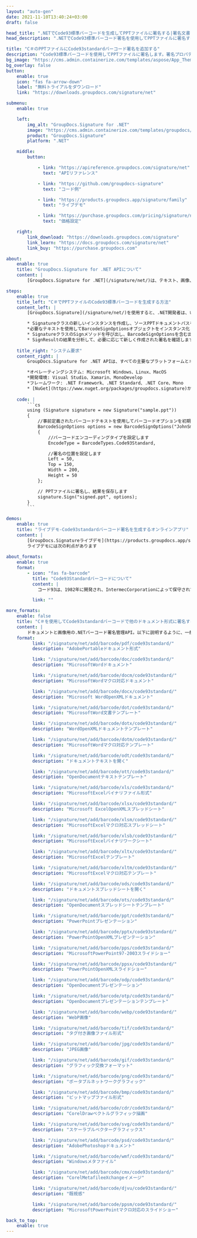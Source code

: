 ```yaml
---
layout: "auto-gen"
date: 2021-11-10T13:40:24+03:00
draft: false

head_title: ".NETでCode93標準バーコードを生成してPPTファイルに署名する|署名文書"
head_description: ".NETでCode93標準バーコード署名を使用してPPTファイルに署名する-人気のあるビジネスドキュメントや画像ファイル形式にバーコードを追加する."

title: "C＃のPPTファイルにCode93standardバーコード署名を追加する"
description: "Code93標準バーコードを使用してPPTファイルに署名します。署名プロパティを操作し、ニーズに合ったドキュメント内で高度な署名オプションを設定します."
bg_image: "https://cms.admin.containerize.com/templates/aspose/App_Themes/V3/images/bg/header1.png"
bg_overlay: false
button:
    enable: true
    icon: "fas fa-arrow-down"
    label: "無料トライアルをダウンロード"
    link: "https://downloads.groupdocs.com/signature/net"

submenu:
    enable: true

    left:
        img_alt: "GroupDocs.Signature for .NET"
        image: "https://cms.admin.containerize.com/templates/groupdocs/images/product-logos/90x90-noborder/groupdocs-signature-net.png"
        product: "GroupDocs.Signature"
        platform: ".NET"

    middle:
        button:

            - link: "https://apireference.groupdocs.com/signature/net"
              text: "APIリファレンス"

            - link: "https://github.com/groupdocs-signature"
              text: "コード例"

            - link: "https://products.groupdocs.app/signature/family"
              text: "ライブデモ"

            - link: "https://purchase.groupdocs.com/pricing/signature/net"
              text: "価格設定"

    right:
        link_download: "https://downloads.groupdocs.com/signature"
        link_learn: "https://docs.groupdocs.com/signature/net"
        link_buy: "https://purchase.groupdocs.com"

about:
    enable: true
    title: "GroupDocs.Signature for .NET APIについて"
    content: |
        [GroupDocs.Signature for .NET](/signature/net/)は、テキスト、画像、バーコード、スタンプ、フォームフィールド、QRコード、メタデータなどのさまざまな署名タイプを使用してデジタルドキュメントに電子署名するネイティブ.NETAPIです。ユーザーは、PDF、Microsoft Word、Excelワークシート、PowerPointプレゼンテーション、Adobe Photoshop、メタファイル、および画像ファイル形式内のデジタル署名を追加、編集、検証、削除、および検索でき、必要に応じて署名プロパティをカスタマイズするための追加サポートがあります。

steps:
    enable: true
    title_left: "C＃でPPTファイルのCode93標準バーコードを生成する方法"
    content_left: |
        [GroupDocs.Signature](/signature/net/)を使用すると、.NET開発者は、いくつかの簡単な手順を実行することで、アプリケーション内のPPTファイルにCode93標準バーコードを簡単に追加できます。

        * Signatureクラスの新しいインスタンスを作成し、ソースPPTドキュメントパスをコンストラクターパラメーターとして渡します。
        *必要なテキストを使用してBarcodeSignOptionsオブジェクトをインスタンス化し、EncodeTypeプロパティをCode93Standardに設定します。
        * SignatureクラスのSignメソッドを呼び出し、BarcodeSignOptionsを含む出力PPTファイル名を渡します。
        * SignResultの結果を分析して、必要に応じて新しく作成された署名を確認します。
        
    title_right: "システム要求"
    content_right: |
        GroupDocs.Signature for .NET APIは、すべての主要なプラットフォームとオペレーティングシステムでサポートされています。以下のコードを実行する前に、システムに次の前提条件がインストールされていることを確認してください。

        *オペレーティングシステム: Microsoft Windows、Linux、MacOS
        *開発環境: Visual Studio、Xamarin、MonoDevelop
        *フレームワーク: .NET Framework、.NET Standard、.NET Core、Mono
        * [NuGet](https://www.nuget.org/packages/groupdocs.signature)からGroupDocs.Signaturefor.NETの最新バージョンをダウンロードします
        
    code: |
        ```cs
        using (Signature signature = new Signature("sample.ppt"))
        {
            //事前定義されたバーコードテキストを使用してバーコードオプションを初期化します
            BarcodeSignOptions options = new BarcodeSignOptions("JohnSmith")
            {
                //バーコードエンコーディングタイプを設定します
                EncodeType = BarcodeTypes.Code93Standard,

                //署名の位置を設定します
                Left = 50,
                Top = 150,
                Width = 200,
                Height = 50
            };

            // PPTファイルに署名し、結果を保存します 
            signature.Sign("signed.ppt", options);
        }
        ```
        
demos:
    enable: true
    title: "ライブデモ-Code93standardバーコード署名を生成するオンラインアプリ"
    content: |
        [GroupDocs.Signatureライブデモ](https://products.groupdocs.app/signature/family)サイトにアクセスして、Code93標準バーコードをPPTファイルに今すぐ追加してください。  
        ライブデモには次の利点があります
        
about_formats:
    enable: true
    format:
        - icon: "fas fa-barcode"
          title: "Code93Standardバーコードについて"
          content: |
            コード93は、1982年に開発され、IntermecCorporationによって保守されている英数字の可変長シンボルです。これは、Code 39のいくつかの特性（フルASCIIとGS1-128）を組み合わせて、非常に高密度の単一のバーコード言語にします。

          link: ""

more_formats:
    enable: false
    title: "C＃を使用してCode93standardバーコードで他のドキュメント形式に署名する"
    content: |
        ドキュメントと画像用の.NETバーコード署名管理API。以下に説明するように、一般的なファイル形式のいくつかにバーコード署名を追加します。
    format: 
          link: "/signature/net/add/barcode/pdf/code93standard/"
          description: "AdobePortableドキュメント形式"

          link: "/signature/net/add/barcode/doc/code93standard/"
          description: "MicrosoftWordドキュメント"

          link: "/signature/net/add/barcode/docm/code93standard/"
          description: "MicrosoftWordマクロ対応ドキュメント"

          link: "/signature/net/add/barcode/docx/code93standard/"
          description: "Microsoft WordOpenXMLドキュメント"

          link: "/signature/net/add/barcode/dot/code93standard/"
          description: "MicrosoftWord文書テンプレート"

          link: "/signature/net/add/barcode/dotx/code93standard/"
          description: "WordOpenXMLドキュメントテンプレート"

          link: "/signature/net/add/barcode/dotm/code93standard/"
          description: "MicrosoftWordマクロ対応テンプレート"       

          link: "/signature/net/add/barcode/odt/code93standard/"
          description: "ドキュメントテキストを開く"

          link: "/signature/net/add/barcode/ott/code93standard/"
          description: "OpenDocumentテキストテンプレート"

          link: "/signature/net/add/barcode/xls/code93standard/"
          description: "MicrosoftExcelバイナリファイル形式"

          link: "/signature/net/add/barcode/xlsx/code93standard/"
          description: "Microsoft ExcelOpenXMLスプレッドシート"

          link: "/signature/net/add/barcode/xlsm/code93standard/"
          description: "MicrosoftExcelマクロ対応スプレッドシート"

          link: "/signature/net/add/barcode/xlsb/code93standard/"
          description: "MicrosoftExcelバイナリワークシート"

          link: "/signature/net/add/barcode/xltx/code93standard/"
          description: "MicrosoftExcelテンプレート"

          link: "/signature/net/add/barcode/xltm/code93standard/"
          description: "MicrosoftExcelマクロ対応テンプレート"

          link: "/signature/net/add/barcode/ods/code93standard/"
          description: "ドキュメントスプレッドシートを開く"

          link: "/signature/net/add/barcode/ots/code93standard/"
          description: "OpenDocumentスプレッドシートテンプレート"

          link: "/signature/net/add/barcode/ppt/code93standard/"
          description: "PowerPointプレゼンテーション"

          link: "/signature/net/add/barcode/pptx/code93standard/"
          description: "PowerPointOpenXMLプレゼンテーション"

          link: "/signature/net/add/barcode/pps/code93standard/"
          description: "MicrosoftPowerPoint97-2003スライドショー"

          link: "/signature/net/add/barcode/ppsx/code93standard/"
          description: "PowerPointOpenXMLスライドショー"                              

          link: "/signature/net/add/barcode/odp/code93standard/"
          description: "OpenDocumentプレゼンテーション"

          link: "/signature/net/add/barcode/otp/code93standard/"
          description: "OpenDocumentプレゼンテーションテンプレート"

          link: "/signature/net/add/barcode/webp/code93standard/"
          description: "WebP画像"

          link: "/signature/net/add/barcode/tif/code93standard/"
          description: "タグ付き画像ファイル形式"

          link: "/signature/net/add/barcode/jpg/code93standard/"
          description: "JPEG画像"

          link: "/signature/net/add/barcode/gif/code93standard/"
          description: "グラフィック交換フォーマット"

          link: "/signature/net/add/barcode/png/code93standard/"
          description: "ポータブルネットワークグラフィック"

          link: "/signature/net/add/barcode/bmp/code93standard/"
          description: "ビットマップファイル形式"

          link: "/signature/net/add/barcode/cdr/code93standard/"
          description: "CorelDrawベクトルグラフィック描画"

          link: "/signature/net/add/barcode/svg/code93standard/"
          description: "スケーラブルベクターグラフィックス"

          link: "/signature/net/add/barcode/psd/code93standard/"
          description: "AdobePhotoshopドキュメント"

          link: "/signature/net/add/barcode/wmf/code93standard/"
          description: "Windowsメタファイル"        

          link: "/signature/net/add/barcode/cmx/code93standard/"
          description: "CorelMetafileeXchangeイメージ"

          link: "/signature/net/add/barcode/djvu/code93standard/"
          description: "既視感"

          link: "/signature/net/add/barcode/ppsm/code93standard/"
          description: "MicrosoftPowerPointマクロ対応のスライドショー"

back_to_top:
    enable: true
---
```

